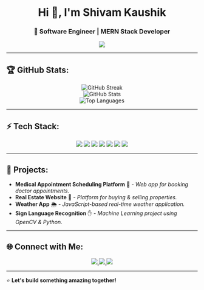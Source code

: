 <h1 align="center">Hi 👋, I'm Shivam Kaushik</h1>
<h3 align="center">🚀 Software Engineer | MERN Stack Developer</h3>

<p align="center">
  <img src="https://readme-typing-svg.herokuapp.com?font=Fira+Code&pause=1000&color=00FF00&center=true&vCenter=true&width=435&lines=Passionate+Developer;MERN+Stack+%7C+C%2B%2B+%7C+Python;Building+Scalable+Solutions;Always+Learning+New+Techs!">
</p>

---

## 🏆 GitHub Stats:
<p align="center">
  <img src="https://github-readme-streak-stats.herokuapp.com/?user=Shivaam16&theme=tokyonight&hide_border=true" alt="GitHub Streak" />
  <br>
  <img src="https://github-readme-stats.vercel.app/api?username=Shivaam16&show_icons=true&theme=tokyonight&hide_border=true" alt="GitHub Stats" />
  <br>
  <img src="https://github-readme-stats.vercel.app/api/top-langs/?username=Shivaam16&layout=compact&theme=tokyonight&hide_border=true" alt="Top Languages" />
</p>

---

## ⚡ Tech Stack:
<p align="center">
  <img src="https://img.shields.io/badge/JavaScript-F7DF1E?style=for-the-badge&logo=javascript&logoColor=black" />
  <img src="https://img.shields.io/badge/React-61DAFB?style=for-the-badge&logo=react&logoColor=black" />
  <img src="https://img.shields.io/badge/Node.js-339933?style=for-the-badge&logo=node.js&logoColor=white" />
  <img src="https://img.shields.io/badge/Express.js-000000?style=for-the-badge&logo=express&logoColor=white" />
  <img src="https://img.shields.io/badge/MongoDB-47A248?style=for-the-badge&logo=mongodb&logoColor=white" />
  <img src="https://img.shields.io/badge/C++-00599C?style=for-the-badge&logo=c%2B%2B&logoColor=white" />
  <img src="https://img.shields.io/badge/Python-3776AB?style=for-the-badge&logo=python&logoColor=white" />
</p>

---

## 🚀 Projects:
- **Medical Appointment Scheduling Platform** 🏥 - *Web app for booking doctor appointments.*
- **Real Estate Website** 🏡 - *Platform for buying & selling properties.*
- **Weather App** 🌦 - *JavaScript-based real-time weather application.*
- **Sign Language Recognition** ✋ - *Machine Learning project using OpenCV & Python.*

---

## 🌐 Connect with Me:
<p align="center">
  <a href="https://www.linkedin.com/in/shivam-kaushik-31a450228/" target="_blank">
    <img src="https://img.shields.io/badge/LinkedIn-0077B5?style=for-the-badge&logo=linkedin&logoColor=white" />
  </a>
  <a href="mailto:skshivamkaushik16@gmail.com">
    <img src="https://img.shields.io/badge/Email-D14836?style=for-the-badge&logo=gmail&logoColor=white" />
  </a>
  <a href="https://github.com/Shivaam16">
    <img src="https://img.shields.io/badge/GitHub-181717?style=for-the-badge&logo=github&logoColor=white" />
  </a>
</p>

---

⭐ **Let's build something amazing together!**
